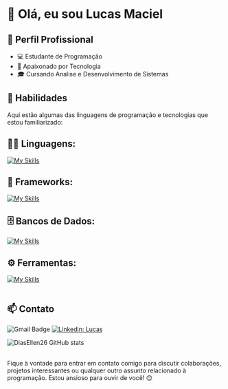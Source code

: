 # 👋 Olá, eu sou Lucas Maciel

## 💼 Perfil Profissional

- 💻 Estudante de Programação
- 🌱 Apaixonado por Tecnologia
- 🎓 Cursando Analise e Desenvolvimento de Sistemas

## 🚀 Habilidades

Aqui estão algumas das linguagens de programação e tecnologias que estou familiarizado:

## 👨‍💻 Linguagens: 
[![My Skills](https://skillicons.dev/icons?i=java,javascript,py)](https://skillicons.dev)

## 🧰 Frameworks: 
[![My Skills](https://skillicons.dev/icons?i=spring,nest,next)](https://skillicons.dev)

## 🗄️ Bancos de Dados: 
[![My Skills](https://skillicons.dev/icons?i=postgresql,mongo)](https://skillicons.dev)
## ⚙️ Ferramentas:
[![My Skills](https://skillicons.dev/icons?i=idea,visualstudio,git,github,linux)](https://skillicons.dev)<br><br>

## 📫 Contato

![Gmail Badge](https://img.shields.io/badge/-lucasmaciel404.dev@gmail.com-006bed?style=flat-square&logo=Gmail&logoColor=white&link=mailto:{lucasmaciel404.dev@gmail.com})
[![Linkedin: Lucas](https://img.shields.io/badge/-lucasmaciel-blue?style=flat-square&logo=Linkedin&logo=Linkedin&logoColor=white)](https://www.linkedin.com/in/lucasmaciel404/)

![DiasEllen26 GitHub stats](https://github-readme-stats.vercel.app/api?username=lucasmaciel404&show_icons=true&theme=dark) <br><br>

Fique à vontade para entrar em contato comigo para discutir colaborações, projetos interessantes ou qualquer outro assunto relacionado à programação. Estou ansioso para ouvir de você! 😊
